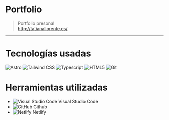 # Portfolio

> Portfolio presonal \
> http://tatianallorente.es/

---

# Tecnologías usadas

![Astro](https://img.shields.io/badge/Astro-FF5D01.svg?style=flat&logo=Astro&logoColor=white)
![Tailwind CSS](https://img.shields.io/badge/-TailwindCSS-%2338B2AC.svg?style=flat&logo=tailwind-css&logoColor=white)
![Typescript](https://img.shields.io/badge/TypeScript-3178C6.svg?style=flat&logo=TypeScript&logoColor=white)
![HTML5](https://img.shields.io/badge/-HTML5-E34F26?style=flat&logo=html5&logoColor=white)
![Git](https://img.shields.io/badge/-Git-F05032?style=flat&logo=git&logoColor=white)

# Herramientas utilizadas

- ![Visual Studio Code](https://img.shields.io/badge/-007ACC?style=flat&logo=visual-studio-code&logoColor=white) Visual Studio Code
- ![GitHub](https://img.shields.io/badge/-181717?style=flat&logo=GitHub&logoColor=white) Github
- ![Netlify](https://img.shields.io/badge/-05BDBA?style=flat&logo=netlify&logoColor=white) Netlify
